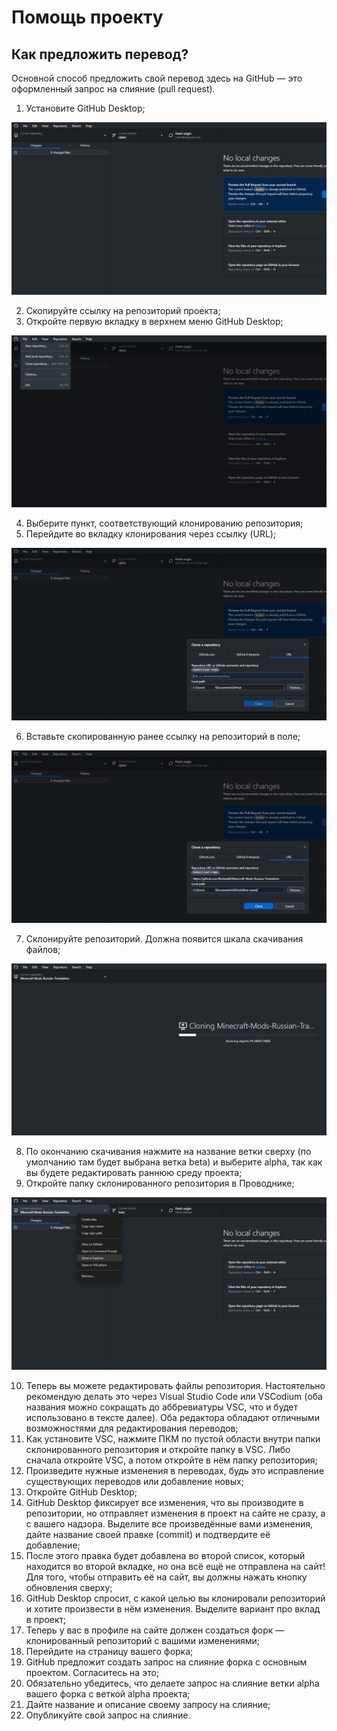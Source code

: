# Помощь проекту

## Как предложить перевод?

Основной способ предложить свой перевод здесь на GitHub — это оформленный запрос на слияние (pull request).

1. Установите GitHub Desktop;

<img title="1 снимок экрана GitHub Desktop" src="Ассеты/contributing_m1_s1.png">

2. Скопируйте ссылку на репозиторий проекта;
3. Откройте первую вкладку в верхнем меню GitHub Desktop;

<img title="2 снимок экрана GitHub Desktop" src="Ассеты/contributing_m1_s2.png">

4. Выберите пункт, соответствующий клонированию репозитория;
5. Перейдите во вкладку клонирования через ссылку (URL);

<img title="3 снимок экрана GitHub Desktop" src="Ассеты/contributing_m1_s3.png">

6. Вставьте скопированную ранее ссылку на репозиторий в поле;

<img title="4 снимок экрана GitHub Desktop" src="Ассеты/contributing_m1_s4.png">

7. Склонируйте репозиторий. Должна появится шкала скачивания файлов;

<img title="5 снимок экрана GitHub Desktop" src="Ассеты/contributing_m1_s5.png">

8. По окончанию скачивания нажмите на название ветки сверху (по умолчанию там будет выбрана ветка beta) и выберите alpha, так как вы будете редактировать раннюю среду проекта;
9.  Откройте папку склонированного репозитория в Проводнике;

<img title="6 снимок экрана GitHub Desktop" src="Ассеты/contributing_m1_s6.png">

10. Теперь вы можете редактировать файлы репозитория. Настоятельно рекомендую делать это через Visual Studio Code или VSCodium (оба названия можно сокращать до аббревиатуры VSC, что и будет использовано в тексте далее). Оба редактора обладают отличными возможностями для редактирования переводов;
11. Как установите VSC, нажмите ПКМ по пустой области внутри папки склонированного репозитория и откройте папку в VSC. Либо сначала откройте VSC, а потом откройте в нём папку репозитория;
12. Произведите нужные изменения в переводах, будь это исправление существующих переводов или добавление новых;
13. Откройте GitHub Desktop;
14. GitHub Desktop фиксирует все изменения, что вы производите в репозитории, но отправляет изменения в проект на сайте не сразу, а с вашего надзора. Выделите все произведённые вами изменения, дайте название своей правке (commit) и подтвердите её добавление;
15. После этого правка будет добавлена во второй список, который находится во второй вкладке, но она всё ещё не отправлена на сайт! Для того, чтобы отправить её на сайт, вы должны нажать кнопку обновления сверху;
16. GitHub Desktop спросит, с какой целью вы клонировали репозиторий и хотите произвести в нём изменения. Выделите вариант про вклад в проект;
17. Теперь у вас в профиле на сайте должен создаться форк — клонированный репозиторий с вашими изменениями;
18. Перейдите на страницу вашего форка;
19. GitHub предложит создать запрос на слияние форка с основным проектом. Согласитесь на это;
20. Обязательно убедитесь, что делаете запрос на слияние ветки alpha вашего форка с веткой alpha проекта;
21. Дайте название и описание своему запросу на слияние;
22. Опубликуйте свой запрос на слияние.
